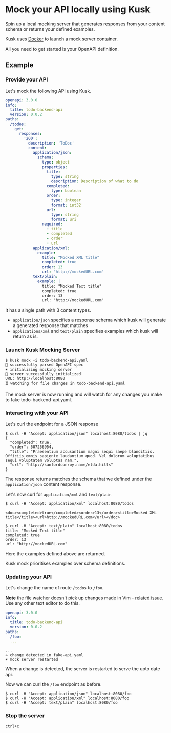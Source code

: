 # Mock your API locally using Kusk

Spin up a local mocking server that generates responses from your content schema or returns your defined examples.

Kusk uses [Docker](https://docs.docker.com/get-docker/) to launch a mock server container.

All you need to get started is your OpenAPI definition.

## Example
### Provide your API
Let's mock the following API using Kusk.

```yaml
openapi: 3.0.0
info:
  title: todo-backend-api
  version: 0.0.2
paths:
  /todos:
    get:
      responses:
        '200':
          description: 'ToDos'
          content:
            application/json:
              schema:
                type: object
                properties:
                  title:
                    type: string
                    description: Description of what to do
                  completed:
                    type: boolean
                  order:
                    type: integer
                    format: int32
                  url:
                    type: string
                    format: uri
                required:
                  - title
                  - completed
                  - order
                  - url
            application/xml:
              example:
                title: "Mocked XML title"
                completed: true
                order: 13
                url: "http://mockedURL.com"
            text/plain:
              example: |
                title: "Mocked Text title"
                completed: true
                order: 13
                url: "http://mockedURL.com"
```

It has a single path with 3 content types.
- `application/json` specifies a response schema which kusk will generate a generated response that matches
- `applications/xml` and `text/plain` specifies examples which kusk will return as is.

### Launch Kusk Mocking Server
```shell
$ kusk mock -i todo-backend-api.yaml
🎉 successfully parsed OpenAPI spec
☀️ initializing mocking server
🎉 server successfully initialized
URL: http://localhost:8080
⏳ watching for file changes in todo-backend-api.yaml 
```

The mock server is now running and will watch for any changes you make to fake todo-backend-api.yaml.

### Interacting with your API
Let's curl the endpoint for a JSON response

```shell
$ curl -H "Accept: application/json" localhost:8080/todos | jq
{
  "completed": true,
  "order": 507256954,
  "title": "Praesentium accusantium magni sequi saepe blanditiis. Officiis omnis sapiente laudantium quod. Vel dolorum voluptatibus sequi voluptatem voluptas nam.",
  "url": "http://sanfordconroy.name/elda.hills"
}
```

The response returns matches the schema that we defined under the `application/json` content response.

Let's now curl for `application/xml` and `text/plain`

```shell
$ curl -H "Accept: application/xml" localhost:8080/todos

<doc><completed>true</completed><order>13</order><title>Mocked XML title</title><url>http://mockedURL.com</url></doc>

$ curl -H "Accept: text/plain" localhost:8080/todos
title: "Mocked Text title"
completed: true
order: 13
url: "http://mockedURL.com"
```

Here the examples defined above are returned.

Kusk mock prioritises examples over schema definitions.

### Updating your API
Let's change the name of route `/todos` to `/foo`.

**Note** the file watcher doesn't pick up changes made in Vim - [related issue](https://github.com/fsnotify/fsnotify/issues/17). Use any other text editor to do this.

```yaml
openapi: 3.0.0
info:
  title: todo-backend-api
  version: 0.0.2
paths:
  /foo:
  ...
```

```shell
...
✍️ change detected in fake-api.yaml
☀️ mock server restarted
```

When a change is detected, the server is restarted to serve the upto date api.

Now we can curl the `/foo` endpoint as before.

```
$ curl -H "Accept: application/json" localhost:8080/foo
$ curl -H "Accept: application/xml" localhost:8080/foo
$ curl -H "Accept: text/plain" localhost:8080/foo
```

### Stop the server
`ctrl+c`
